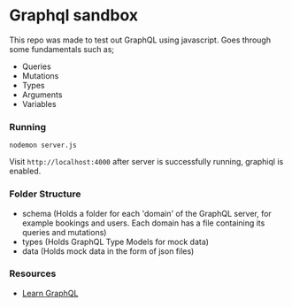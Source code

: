 # Graphql sandbox

This repo was made to test out GraphQL using javascript. Goes through some fundamentals such as;

- Queries
- Mutations
- Types
- Arguments
- Variables

### Running

`nodemon server.js`

Visit `http://localhost:4000` after server is successfully running, graphiql is enabled.

### Folder Structure

- schema (Holds a folder for each 'domain' of the GraphQL server, for example bookings and users. Each domain has a file containing its queries and mutations)
- types (Holds GraphQL Type Models for mock data)
- data (Holds mock data in the form of json files)

### Resources

- [Learn GraphQL](https://graphql.org/)
